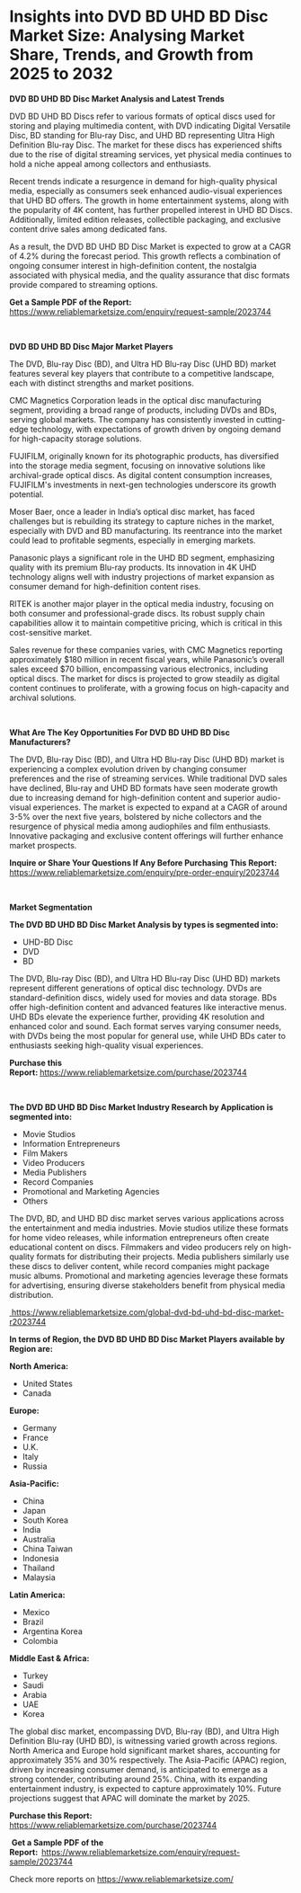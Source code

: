 <p><h1>Insights into DVD BD UHD BD Disc Market Size: Analysing Market Share, Trends, and Growth from 2025 to 2032</h1></p><p><strong>DVD BD UHD BD Disc Market Analysis and Latest Trends</strong></p>
<p><p>DVD BD UHD BD Discs refer to various formats of optical discs used for storing and playing multimedia content, with DVD indicating Digital Versatile Disc, BD standing for Blu-ray Disc, and UHD BD representing Ultra High Definition Blu-ray Disc. The market for these discs has experienced shifts due to the rise of digital streaming services, yet physical media continues to hold a niche appeal among collectors and enthusiasts.</p><p>Recent trends indicate a resurgence in demand for high-quality physical media, especially as consumers seek enhanced audio-visual experiences that UHD BD offers. The growth in home entertainment systems, along with the popularity of 4K content, has further propelled interest in UHD BD Discs. Additionally, limited edition releases, collectible packaging, and exclusive content drive sales among dedicated fans.</p><p>As a result, the DVD BD UHD BD Disc Market is expected to grow at a CAGR of 4.2% during the forecast period. This growth reflects a combination of ongoing consumer interest in high-definition content, the nostalgia associated with physical media, and the quality assurance that disc formats provide compared to streaming options.</p></p>
<p><strong>Get a Sample PDF of the Report:&nbsp;</strong> <a href="https://www.reliablemarketsize.com/enquiry/request-sample/2023744?utm_campaign=2526&utm_medium=2&utm_source=Github&utm_content=ia&utm_term=29032025&utm_id=dvd-bd-uhd-bd-disc">https://www.reliablemarketsize.com/enquiry/request-sample/2023744</a></p>
<p>&nbsp;</p>
<p><strong>DVD BD UHD BD Disc Major Market Players</strong></p>
<p><p>The DVD, Blu-ray Disc (BD), and Ultra HD Blu-ray Disc (UHD BD) market features several key players that contribute to a competitive landscape, each with distinct strengths and market positions. </p><p>CMC Magnetics Corporation leads in the optical disc manufacturing segment, providing a broad range of products, including DVDs and BDs, serving global markets. The company has consistently invested in cutting-edge technology, with expectations of growth driven by ongoing demand for high-capacity storage solutions.</p><p>FUJIFILM, originally known for its photographic products, has diversified into the storage media segment, focusing on innovative solutions like archival-grade optical discs. As digital content consumption increases, FUJIFILM's investments in next-gen technologies underscore its growth potential.</p><p>Moser Baer, once a leader in India’s optical disc market, has faced challenges but is rebuilding its strategy to capture niches in the market, especially with DVD and BD manufacturing. Its reentrance into the market could lead to profitable segments, especially in emerging markets.</p><p>Panasonic plays a significant role in the UHD BD segment, emphasizing quality with its premium Blu-ray products. Its innovation in 4K UHD technology aligns well with industry projections of market expansion as consumer demand for high-definition content rises.</p><p>RITEK is another major player in the optical media industry, focusing on both consumer and professional-grade discs. Its robust supply chain capabilities allow it to maintain competitive pricing, which is critical in this cost-sensitive market.</p><p>Sales revenue for these companies varies, with CMC Magnetics reporting approximately $180 million in recent fiscal years, while Panasonic’s overall sales exceed $70 billion, encompassing various electronics, including optical discs. The market for discs is projected to grow steadily as digital content continues to proliferate, with a growing focus on high-capacity and archival solutions.</p></p>
<p>&nbsp;</p>
<p><strong>What Are The Key Opportunities For DVD BD UHD BD Disc Manufacturers?</strong></p>
<p><p>The DVD, Blu-ray Disc (BD), and Ultra HD Blu-ray Disc (UHD BD) market is experiencing a complex evolution driven by changing consumer preferences and the rise of streaming services. While traditional DVD sales have declined, Blu-ray and UHD BD formats have seen moderate growth due to increasing demand for high-definition content and superior audio-visual experiences. The market is expected to expand at a CAGR of around 3-5% over the next five years, bolstered by niche collectors and the resurgence of physical media among audiophiles and film enthusiasts. Innovative packaging and exclusive content offerings will further enhance market prospects.</p></p>
<p><strong>Inquire or Share Your Questions If Any Before Purchasing This Report:</strong> <a href="https://www.reliablemarketsize.com/enquiry/pre-order-enquiry/2023744?utm_campaign=2526&utm_medium=2&utm_source=Github&utm_content=ia&utm_term=29032025&utm_id=dvd-bd-uhd-bd-disc">https://www.reliablemarketsize.com/enquiry/pre-order-enquiry/2023744</a></p>
<p>&nbsp;</p>
<p><strong>Market Segmentation</strong></p>
<p><strong>The DVD BD UHD BD Disc Market Analysis by types is segmented into:</strong></p>
<p><ul><li>UHD-BD Disc</li><li>DVD</li><li>BD</li></ul></p>
<p><p>The DVD, Blu-ray Disc (BD), and Ultra HD Blu-ray Disc (UHD BD) markets represent different generations of optical disc technology. DVDs are standard-definition discs, widely used for movies and data storage. BDs offer high-definition content and advanced features like interactive menus. UHD BDs elevate the experience further, providing 4K resolution and enhanced color and sound. Each format serves varying consumer needs, with DVDs being the most popular for general use, while UHD BDs cater to enthusiasts seeking high-quality visual experiences.</p></p>
<p><strong>Purchase this Report:&nbsp;</strong><a href="https://www.reliablemarketsize.com/purchase/2023744?utm_campaign=2526&utm_medium=2&utm_source=Github&utm_content=ia&utm_term=29032025&utm_id=dvd-bd-uhd-bd-disc">https://www.reliablemarketsize.com/purchase/2023744</a></p>
<p>&nbsp;</p>
<p><strong>The DVD BD UHD BD Disc Market Industry Research by Application is segmented into:</strong></p>
<p><ul><li>Movie Studios</li><li>Information Entrepreneurs</li><li>Film Makers</li><li>Video Producers</li><li>Media Publishers</li><li>Record Companies</li><li>Promotional and Marketing Agencies</li><li>Others</li></ul></p>
<p><p>The DVD, BD, and UHD BD disc market serves various applications across the entertainment and media industries. Movie studios utilize these formats for home video releases, while information entrepreneurs often create educational content on discs. Filmmakers and video producers rely on high-quality formats for distributing their projects. Media publishers similarly use these discs to deliver content, while record companies might package music albums. Promotional and marketing agencies leverage these formats for advertising, ensuring diverse stakeholders benefit from physical media distribution.</p></p>
<p><a href="https://www.reliablemarketsize.com/global-dvd-bd-uhd-bd-disc-market-r2023744?utm_campaign=2526&utm_medium=2&utm_source=Github&utm_content=ia&utm_term=29032025&utm_id=dvd-bd-uhd-bd-disc">&nbsp;https://www.reliablemarketsize.com/global-dvd-bd-uhd-bd-disc-market-r2023744</a></p>
<p><strong>In terms of Region, the DVD BD UHD BD Disc Market Players available by Region are:</strong></p>
<p>
    <p> <strong> North America: </strong>
        <ul>
            <li>United States</li>
            <li>Canada</li>
        </ul>
        </p> 
    <p> <strong> Europe: </strong>
        <ul>
            <li>Germany</li>
            <li>France</li>
            <li>U.K.</li>
            <li>Italy</li>
            <li>Russia</li>
        </ul>
        </p> 
    <p> <strong> Asia-Pacific: </strong>
        <ul>
            <li>China</li>
            <li>Japan</li>
            <li>South Korea</li>
            <li>India</li>
            <li>Australia</li>
            <li>China Taiwan</li>
            <li>Indonesia</li>
            <li>Thailand</li>
            <li>Malaysia</li>
        </ul>
        </p> 
    <p> <strong> Latin America: </strong>
        <ul>
            <li>Mexico</li>
            <li>Brazil</li>
            <li>Argentina Korea</li>
            <li>Colombia</li>
        </ul>
        </p> 
    <p> <strong> Middle East & Africa: </strong>
        <ul>
            <li>Turkey</li>
            <li>Saudi</li>
            <li>Arabia</li>
            <li>UAE</li>
            <li>Korea</li>
        </ul>
    </p>
    </p>
<p><p>The global disc market, encompassing DVD, Blu-ray (BD), and Ultra High Definition Blu-ray (UHD BD), is witnessing varied growth across regions. North America and Europe hold significant market shares, accounting for approximately 35% and 30% respectively. The Asia-Pacific (APAC) region, driven by increasing consumer demand, is anticipated to emerge as a strong contender, contributing around 25%. China, with its expanding entertainment industry, is expected to capture approximately 10%. Future projections suggest that APAC will dominate the market by 2025.</p></p>
<p><strong>Purchase this Report: </strong><a href="https://www.reliablemarketsize.com/purchase/2023744?utm_campaign=2526&utm_medium=2&utm_source=Github&utm_content=ia&utm_term=29032025&utm_id=dvd-bd-uhd-bd-disc">https://www.reliablemarketsize.com/purchase/2023744</a></p>
<p>&nbsp;<strong>Get a Sample PDF of the Report:&nbsp;&nbsp;</strong><a href="https://www.reliablemarketsize.com/enquiry/request-sample/2023744?utm_campaign=2526&utm_medium=2&utm_source=Github&utm_content=ia&utm_term=29032025&utm_id=dvd-bd-uhd-bd-disc">https://www.reliablemarketsize.com/enquiry/request-sample/2023744</a></p>
<p><strong></strong></p>
<p>Check more reports on <a href="https://www.reliablemarketsize.com/?utm_campaign=2526&utm_medium=2&utm_source=Github&utm_content=ia&utm_term=29032025&utm_id=dvd-bd-uhd-bd-disc">https://www.reliablemarketsize.com/</a></p>